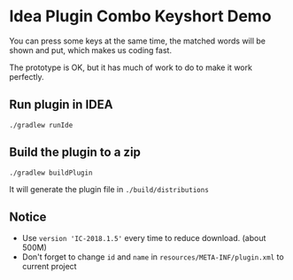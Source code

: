 Idea Plugin Combo Keyshort Demo
===============================

You can press some keys at the same time, the matched words will be shown and put, which makes us coding fast.

The prototype is OK, but it has much of work to do to make it work perfectly.

Run plugin in IDEA
------------------

```
./gradlew runIde
```

Build the plugin to a zip
-------------------------

```
./gradlew buildPlugin
```

It will generate the plugin file in `./build/distributions`

Notice
-------

- Use `version 'IC-2018.1.5'` every time to reduce download. (about 500M)
- Don't forget to change `id` and `name` in `resources/META-INF/plugin.xml` to current project
